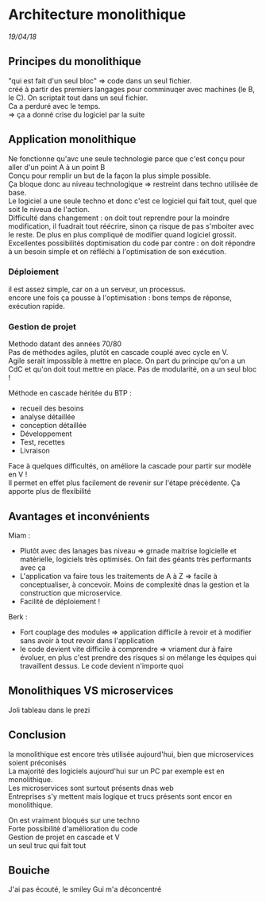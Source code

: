 Architecture monolithique
===

*19/04/18*

## Principes du monolithique

"qui est fait d'un seul bloc" => code dans un seul fichier.  
créé à partir des premiers langages pour comminuqer avec machines (le B, le C). On scriptait tout dans un seul fichier.  
Ca a perduré avec le temps.  
=> ça a donné crise du logiciel par la suite

## Application monolithique

Ne fonctionne qu'avc une seule technologie parce que c'est conçu pour aller d'un point A à un point B  
Conçu pour remplir un but de la façon la plus simple possible.  
Ça bloque donc au niveau technologique => restreint dans techno utilisée de base.  
Le logiciel a une seule techno et donc c'est ce logiciel qui fait tout, quel que soit le niveua de l'action.  
Difficulté dans changement : on doit tout reprendre pour la moindre modification, il fuadrait tout réécrire, sinon ça risque de pas s'mboiter avec le reste. De plus en plus compliqué de modifier quand logiciel grossit.  
Excellentes possibilités doptimisation du code par contre : on doit répondre à un besoin simple et on réfléchi à l'optimisation de son exécution.

### Déploiement

il est assez simple, car on a un serveur, un processus.  
encore une fois ça pousse à l'optimisation : bons temps de réponse, exécution rapide.  

### Gestion de projet

Methodo datant des années 70/80  
Pas de méthodes agiles, plutôt en cascade couplé avec cycle en V.  
Agile serait impossible à mettre en place. On part du principe qu'on a un CdC et qu'on doit tout mettre en place. Pas de modularité, on a un seul bloc !

Méthode en cascade héritée du BTP  : 

* recueil des besoins
* analyse détaillée
* conception détaillée
* Développement
* Test, recettes
* Livraison

Face à quelques difficultés, on améliore la cascade pour partir sur modèle en V !  
Il permet en effet plus facilement de revenir sur l'étape précédente.  Ça apporte plus de flexibilité  

## Avantages et inconvénients

Miam :

* Plutôt avec des lanages bas  niveau => grnade maitrise logicielle et matérielle, logiciels très optimisés. On fait des géants très performants avec ça
* L'application va faire tous les traitements de A à Z => facile à conceptualiser, à concevoir.  Moins de complexité dnas la gestion et la construction que microservice.
* Facilité de déploiement !

Berk : 

* Fort couplage des modules  => application difficile à revoir et à modifier sans avoir à tout revoir dans l'application
* le code devient vite difficile à comprendre => vriament dur à faire évoluer, en plus c'est prendre des risques si on mélange les équipes qui travaillent dessus. Le code devient n'importe quoi

## Monolithiques VS microservices

Joli tableau dans le prezi  

## Conclusion

la monolithique est encore très utilisée aujourd'hui, bien que microservices soient préconisés  
La majorité des logiciels aujourd'hui sur un PC par exemple est en monolithique.  
Les microservices sont surtout présents dnas web  
Entreprises s'y mettent mais logique et trucs présents sont encor en monolithique.  

On est vraiment bloqués sur une techno  
Forte possibilité d'amélioration du code  
Gestion de projet en cascade et V  
un seul truc qui fait tout  

## Bouiche

J'ai pas écouté, le smiley Gui m'a déconcentré
